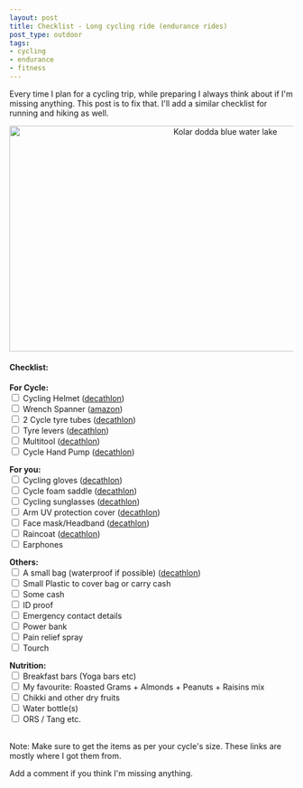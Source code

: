 ```yaml
---
layout: post
title: Checklist - Long cycling ride (endurance rides)
post_type: outdoor
tags:
- cycling
- endurance
- fitness
---
```


<p>
Every time I plan for a cycling trip, while preparing I always think about if I'm missing anything. This post is to fix that. I'll add a similar checklist for running and hiking as well.
</p>

<center><img class="img-responsive" src="{{ site.url }}/assets/images/cycling_trip/cycling_checklist.jpg" alt="Kolar dodda blue water lake" style="width:750px;height:400px;" /></center>

<h4>Checklist:</h4>

<b>For Cycle:</b><br>
<input type="checkbox"> Cycling Helmet (<a target="_blank" href="https://www.decathlon.in/p/8500051_st-50-mountain-bike-helmet-black.html">decathlon</a>)<br>
<input type="checkbox"> Wrench Spanner (<a target="_blank" href="https://www.amazon.in/dp/B00LGE1Z">amazon</a>)<br>
<input type="checkbox"> 2 Cycle tyre tubes (<a target="_blank" href="https://www.decathlon.in/p/8311095_700x1825-inner-tube-80mm-presta.html">decathlon</a>)<br>
<input type="checkbox"> Tyre levers (<a target="_blank" href="https://www.decathlon.in/p/8359629_puncture-repair-kit-and-adjustments-500-hand-pump-3-tyre-levers-1-multitool.html">decathlon</a>)<br>
<input type="checkbox"> Multitool (<a target="_blank" href="https://www.decathlon.in/p/8359629_puncture-repair-kit-and-adjustments-500-hand-pump-3-tyre-levers-1-multitool.html">decathlon</a>)<br>
<input type="checkbox"> Cycle Hand Pump (<a target="_blank" href="https://www.decathlon.in/p/8359629_puncture-repair-kit-and-adjustments-500-hand-pump-3-tyre-levers-1-multitool.html">decathlon</a>)<br>

<b>For you:</b><br>
<input type="checkbox"> Cycling gloves (<a target="_blank" href="https://www.decathlon.in/p/8327103_300-cycling-gloves-black.html">decathlon</a>)<br>
<input type="checkbox"> Cycle foam saddle (<a target="_blank" href="https://www.decathlon.in/p/8381098_500-memory-foam-saddle-cover-size-m-black.html">decathlon</a>)<br>
<input type="checkbox"> Cycling sunglasses (<a target="_blank" href="https://www.decathlon.in/p/8118519_arenberg-sunglasses-cycling-running-adult-yellow-category-1.html">decathlon</a>)<br>
<input type="checkbox"> Arm UV protection cover (<a target="_blank" href="https://www.decathlon.in/p/8518751_roadr-arm-cover-uv-black.html">decathlon</a>)<br>
<input type="checkbox"> Face mask/Headband (<a target="_blank" href="https://www.decathlon.in/p/8493103_mountain-trekking-headband-trek-500-multi-position-black.html">decathlon</a>)<br>
<input type="checkbox"> Raincoat (<a target="_blank" href="https://www.decathlon.in/p/8300326_rain-cut-men-s-rain-hiking-jacket-black.html">decathlon</a>)<br>
<input type="checkbox"> Earphones <br>

<b>Others:</b><br>
<input type="checkbox"> A small bag (waterproof if possible) (<a target="_blank" href="https://www.decathlon.in/p/8348925_arpenaz-10-ultra-compact-ultra-lightweight-backpack-blue.html">decathlon</a>)<br>
<input type="checkbox"> Small Plastic to cover bag or carry cash<br>
<input type="checkbox"> Some cash<br>
<input type="checkbox"> ID proof<br>
<input type="checkbox"> Emergency contact details<br>
<input type="checkbox"> Power bank<br>
<input type="checkbox"> Pain relief spray<br>
<input type="checkbox"> Tourch<br>

<b>Nutrition:</b><br>
<input type="checkbox"> Breakfast bars (Yoga bars etc)<br>
<input type="checkbox"> My favourite: Roasted Grams + Almonds + Peanuts + Raisins mix<br>
<input type="checkbox"> Chikki and other dry fruits<br>
<input type="checkbox"> Water bottle(s)<br>
<input type="checkbox"> ORS / Tang etc.<br>

<br>
Note: Make sure to get the items as per your cycle's size. These links are mostly where I got them from.


Add a comment if you think I'm missing anything.

